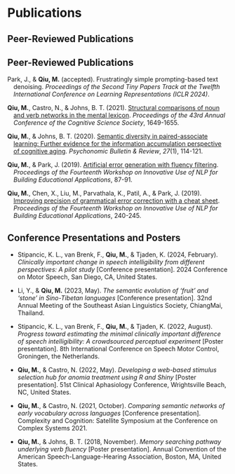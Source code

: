 # Publications

## Peer-Reviewed Publications

<!--
- Park, J., & **Qiu, M.** (accepted). Frustratingly simple prompting-based text denoising. *Proceedings of the Second Tiny Papers Track at the Twelfth International Conference on Learning Representations (ICLR 2024)*.

- **Qiu, M.**, Castro, N., & Johns, B. T. (2021). [Structural comparisons of noun and verb networks in the mental lexicon](https://escholarship.org/uc/item/4b20s6wp). *Proceedings of the 43rd Annual Conference of the Cognitive Science Society*, 1649-1655.

- **Qiu, M.**, & Johns, B. T. (2020). [Semantic diversity in paired-associate learning: Further evidence for the information accumulation perspective of cognitive aging](https://rdcu.be/bZaKR). *Psychonomic Bulletin & Review*, *27*(1), 114-121.

- **Qiu, M.**, & Park, J. (2019). [Artificial error generation with fluency filtering](https://www.aclweb.org/anthology/W19-4408). *Proceedings of the Fourteenth Workshop on Innovative Use of NLP for Building Educational Applications*, 87-91.

- **Qiu, M.**, Chen, X., Liu, M., Parvathala, K., Patil, A., & Park, J. (2019). [Improving precision of grammatical error correction with a cheat sheet](https://www.aclweb.org/anthology/W19-4425). *Proceedings of the Fourteenth Workshop on Innovative Use of NLP for Building Educational Applications*, 240-245.
-->
## Peer-Reviewed Publications

<p style="padding-left: 1em; text-indent: -1em;">Park, J., & <strong>Qiu, M.</strong> (accepted). Frustratingly simple prompting-based text denoising. <em>Proceedings of the Second Tiny Papers Track at the Twelfth International Conference on Learning Representations (ICLR 2024)</em>.</p>

<p style="padding-left: 1em; text-indent: -1em;"><strong>Qiu, M.</strong>, Castro, N., & Johns, B. T. (2021). <a href="https://escholarship.org/uc/item/4b20s6wp">Structural comparisons of noun and verb networks in the mental lexicon</a>. <em>Proceedings of the 43rd Annual Conference of the Cognitive Science Society</em>, 1649-1655.</p>

<p style="padding-left: 1em; text-indent: -1em;"><strong>Qiu, M.</strong>, & Johns, B. T. (2020). <a href="https://rdcu.be/bZaKR">Semantic diversity in paired-associate learning: Further evidence for the information accumulation perspective of cognitive aging</a>. <em>Psychonomic Bulletin & Review</em>, <em>27</em>(1), 114-121.</p>

<p style="padding-left: 1em; text-indent: -1em;"><strong>Qiu, M.</strong>, & Park, J. (2019). <a href="https://www.aclweb.org/anthology/W19-4408">Artificial error generation with fluency filtering</a>. <em>Proceedings of the Fourteenth Workshop on Innovative Use of NLP for Building Educational Applications</em>, 87-91.</p>

<p style="padding-left: 1em; text-indent: -1em;"><strong>Qiu, M.</strong>, Chen, X., Liu, M., Parvathala, K., Patil, A., & Park, J. (2019). <a href="https://www.aclweb.org/anthology/W19-4425">Improving precision of grammatical error correction with a cheat sheet</a>. <em>Proceedings of the Fourteenth Workshop on Innovative Use of NLP for Building Educational Applications</em>, 240-245.</p>


## Conference Presentations and Posters

- Stipancic, K. L., van Brenk, F., **Qiu, M.**, & Tjaden, K. (2024, February). *Clinically important change in speech intelligibility from different perspectives: A pilot study* [Conference presentation]. 2024 Conference on Motor Speech, San Diego, CA, United States.

- Li, Y., & **Qiu, M.** (2023, May). *The semantic evolution of ‘fruit’ and ‘stone’ in Sino-Tibetan languages* [Conference presentation]. 32nd Annual Meeting of the Southeast Asian Linguistics Society, ChiangMai, Thailand. 

- Stipancic, K. L., van Brenk, F., **Qiu, M.**, & Tjaden, K. (2022, August). *Progress toward estimating the minimal clinically important difference of speech intelligibility: A crowdsourced perceptual experiment* [Poster presentation]. 8th International Conference on Speech Motor Control, Groningen, the Netherlands.

- **Qiu, M.**, & Castro, N. (2022, May). *Developing a web-based stimulus selection hub for anomia treatment using R and Shiny* [Poster presentation]. 51st Clinical Aphasiology Conference, Wrightsville Beach, NC, United States. 

- **Qiu, M.**, & Castro, N. (2021, October). *Comparing semantic networks of early vocabulary across languages* [Conference presentation]. Complexity and Cognition: Satellite Symposium at the Conference on Complex Systems 2021.

- **Qiu, M.**, & Johns, B. T. (2018, November). *Memory searching pathway underlying verb fluency* [Poster presentation]. Annual Convention of the American Speech-Language-Hearing Association, Boston, MA, United States.

